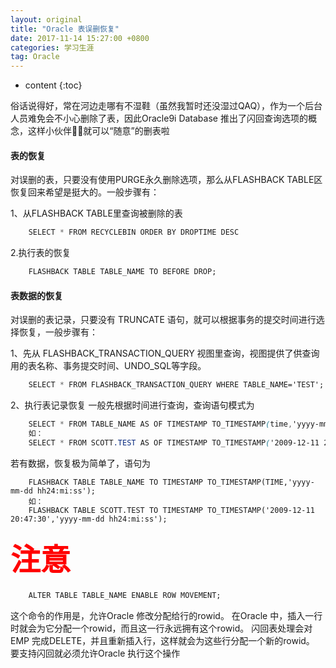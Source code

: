 ```yaml
---
layout: original
title: "Oracle 表误删恢复"
date: 2017-11-14 15:27:00 +0800 
categories: 学习生涯
tag: Oracle
---
```

* content
{:toc}


俗话说得好，常在河边走哪有不湿鞋（虽然我暂时还没湿过QAQ），作为一个后台人员难免会不小心删除了表，因此Oracle9i Database 推出了闪回查询选项的概念，这样小伙伴们⃣就可以“随意”的删表啦

#### 表的恢复

对误删的表，只要没有使用PURGE永久删除选项，那么从FLASHBACK TABLE区恢复回来希望是挺大的。一般步骤有：

1、从FLASHBACK TABLE里查询被删除的表
```css
	SELECT * FROM RECYCLEBIN ORDER BY DROPTIME DESC
```

2.执行表的恢复  
```css
	FLASHBACK TABLE TABLE_NAME TO BEFORE DROP;
```
#### 表数据的恢复

对误删的表记录，只要没有 TRUNCATE 语句，就可以根据事务的提交时间进行选择恢复，一般步骤有：

1、先从 FLASHBACK_TRANSACTION_QUERY 视图里查询，视图提供了供查询用的表名称、事务提交时间、UNDO_SQL等字段。
```css
	SELECT * FROM FLASHBACK_TRANSACTION_QUERY WHERE TABLE_NAME='TEST';
```

2、执行表记录恢复
一般先根据时间进行查询，查询语句模式为
```css
	SELECT * FROM TABLE_NAME AS OF TIMESTAMP TO_TIMESTAMP(time,'yyyy-mm-dd hh24:mi:ss'); --time指某个时间点
	如：
	SELECT * FROM SCOTT.TEST AS OF TIMESTAMP TO_TIMESTAMP('2009-12-11 20:53:57','yyyy-mm-dd hh24:mi:ss');
```

若有数据，恢复极为简单了，语句为

```csss
	FLASHBACK TABLE TABLE_NAME TO TIMESTAMP TO_TIMESTAMP(TIME,'yyyy-mm-dd hh24:mi:ss'); 
	如：
	FLASHBACK TABLE SCOTT.TEST TO TIMESTAMP TO_TIMESTAMP('2009-12-11 20:47:30','yyyy-mm-dd hh24:mi:ss');
```

#### <font color=red size=7 face="黑体">注意</font>

```css
	ALTER TABLE TABLE_NAME ENABLE ROW MOVEMENT;
```

这个命令的作用是，允许Oracle 修改分配给行的rowid。
在Oracle 中，插入一行时就会为它分配一个rowid，而且这一行永远拥有这个rowid。
闪回表处理会对EMP 完成DELETE，并且重新插入行，这样就会为这些行分配一个新的rowid。
要支持闪回就必须允许Oracle 执行这个操作



